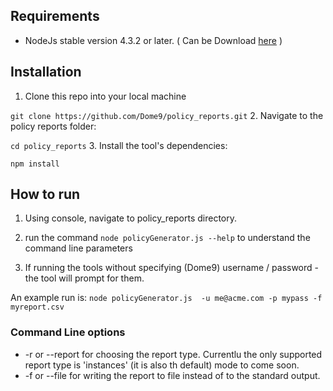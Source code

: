 
## Requirements ##
* NodeJs stable version 4.3.2 or later. 
( Can be Download <a href="https://nodejs.org">here</a> )

## Installation ##
1. Clone this repo into your local machine

```git clone https://github.com/Dome9/policy_reports.git```
2. Navigate to the policy reports folder:

```cd policy_reports``` 
3. Install the tool's dependencies:

```npm install ```

## How to run ##

1. Using console, navigate to  policy_reports directory.

2. run the command ```node policyGenerator.js --help``` to understand the command line parameters

3. If running the tools without specifying (Dome9) username / password - the tool will prompt for them.

An example run is:
```node policyGenerator.js  -u me@acme.com -p mypass -f myreport.csv```

### Command Line options ###

* -r <report type> or --report <report type> for choosing the report type. Currentlu the only supported report type is 'instances' (it is also th default) mode to come soon.
* -f <PATH> or --file <PATH> for writing the report to file instead of to the standard output.
 

